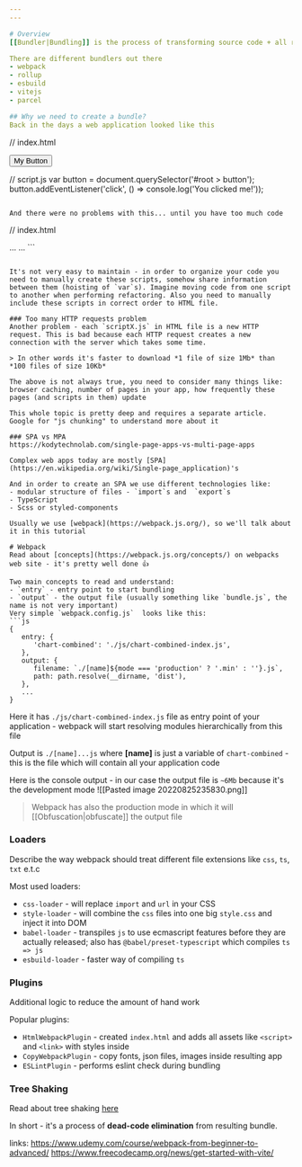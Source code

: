 ```yaml
---
---

# Overview
[[Bundler|Bundling]] is the process of transforming source code + all required assest into a **web bundle**, which can be opened in a browser (with no additional modifications)

There are different bundlers out there
- webpack
- rollup
- esbuild
- vitejs
- parcel

## Why we need to create a bundle?
Back in the days a web application looked like this

```
// index.html
<html lang="en">  
<head>  
    <title>My webpage</title>  
    <script src="script.js"></script>
</head>  
<body>  
    <div id="root">  
        <button>My Button</button>  
    </div>  
</body>  
</html>

// script.js
var button = document.querySelector('#root > button');  
button.addEventListener('click', () => console.log('You clicked me!'));  
```

And there were no problems with this... until you have too much code

```
// index.html
<html lang="en">
<head>  
    <title>My webpage</title>  
    <script src="script1.js"></script>
    <script src="script2.js"></script>
    <script src="script3.js"></script>
    <script src="script4.js"></script>
    <script src="script5.js"></script>
    ...
</head>
...
```

```

It's not very easy to maintain - in order to organize your code you need to manually create these scripts, somehow share information between them (hoisting of `var`s). Imagine moving code from one script to another when performing refactoring. Also you need to manually include these scripts in correct order to HTML file.

### Too many HTTP requests problem
Another problem - each `scriptX.js` in HTML file is a new HTTP request. This is bad because each HTTP request creates a new connection with the server which takes some time.

> In other words it's faster to download *1 file of size 1Mb* than *100 files of size 10Kb*

The above is not always true, you need to consider many things like: browser caching, number of pages in your app, how frequently these pages (and scripts in them) update

This whole topic is pretty deep and requires a separate article. Google for "js chunking" to understand more about it

### SPA vs MPA
https://kodytechnolab.com/single-page-apps-vs-multi-page-apps

Complex web apps today are mostly [SPA](https://en.wikipedia.org/wiki/Single-page_application)'s

And in order to create an SPA we use different technologies like:
- modular structure of files - `import`s and  `export`s
- TypeScript
- Scss or styled-components

Usually we use [webpack](https://webpack.js.org/), so we'll talk about it in this tutorial

# Webpack
Read about [concepts](https://webpack.js.org/concepts/) on webpacks web site - it's pretty well done 👍

Two main concepts to read and understand:
- `entry` - entry point to start bundling
- `output` - the output file (usually something like `bundle.js`, the name is not very important)
Very simple `webpack.config.js`  looks like this:
```js
{  
   entry: {  
      'chart-combined': './js/chart-combined-index.js',  
   },  
   output: {  
      filename: `./[name]${mode === 'production' ? '.min' : ''}.js`,  
      path: path.resolve(__dirname, 'dist'),
   },
   ...
}
```
Here it has `./js/chart-combined-index.js` file as entry point of your application - webpack will start resolving modules hierarchically from this file

Output is `./[name]...js`  where **[name]** is just a variable of `chart-combined` - this is the file which will contain all your application code

Here is the console output - in our case the output file is `~6Mb` because it's the development mode
![[Pasted image 20220825235830.png]]
> Webpack has also the production mode in which it will [[Obfuscation|obfuscate]] the output file

### Loaders
Describe the way webpack should treat different file extensions like `css`, `ts`, `txt` e.t.c

Most used loaders:
- `css-loader` - will replace `import` and `url` in your CSS
- `style-loader` - will combine the `css` files into one big `style.css` and inject it into DOM
- `babel-loader` - transpiles `js` to use ecmascript features before they are actually released; also has `@babel/preset-typescript` which compiles `ts => js`
- `esbuild-loader` - faster way of compiling `ts`

### Plugins
Additional logic to reduce the amount of hand work

Popular plugins:
- `HtmlWebpackPlugin` - created `index.html` and adds all assets like `<script>` and `<link>` with styles inside
- `CopyWebpackPlugin` - copy fonts, json files, images inside resulting app
- `ESLintPlugin` - performs eslint check during bundling

### Tree Shaking
Read about tree shaking [here](https://webpack.js.org/guides/tree-shaking/#root)

In short - it's a process of **dead-code elimination** from resulting bundle.



links:
https://www.udemy.com/course/webpack-from-beginner-to-advanced/
https://www.freecodecamp.org/news/get-started-with-vite/